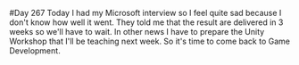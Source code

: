 #Day 267
Today I had my Microsoft interview so I feel quite sad because I don't know how well it went.
They told me that the result are delivered in 3 weeks so we'll have to wait.
In other news I have to prepare the Unity Workshop that I'll be teaching next week.
So it's time to come back to Game Development.